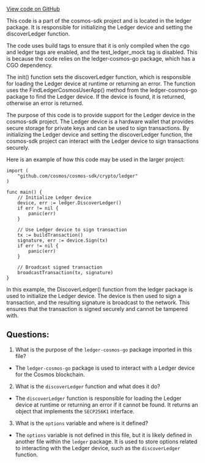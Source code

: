[View code on GitHub](https://github.com/cosmos/cosmos-sdk.git/crypto/ledger/ledger_real.go)

This code is a part of the cosmos-sdk project and is located in the ledger package. It is responsible for initializing the Ledger device and setting the discoverLedger function. 

The code uses build tags to ensure that it is only compiled when the cgo and ledger tags are enabled, and the test_ledger_mock tag is disabled. This is because the code relies on the ledger-cosmos-go package, which has a CGO dependency. 

The init() function sets the discoverLedger function, which is responsible for loading the Ledger device at runtime or returning an error. The function uses the FindLedgerCosmosUserApp() method from the ledger-cosmos-go package to find the Ledger device. If the device is found, it is returned, otherwise an error is returned. 

The purpose of this code is to provide support for the Ledger device in the cosmos-sdk project. The Ledger device is a hardware wallet that provides secure storage for private keys and can be used to sign transactions. By initializing the Ledger device and setting the discoverLedger function, the cosmos-sdk project can interact with the Ledger device to sign transactions securely. 

Here is an example of how this code may be used in the larger project:

```
import (
    "github.com/cosmos/cosmos-sdk/crypto/ledger"
)

func main() {
    // Initialize Ledger device
    device, err := ledger.DiscoverLedger()
    if err != nil {
        panic(err)
    }

    // Use Ledger device to sign transaction
    tx := buildTransaction()
    signature, err := device.Sign(tx)
    if err != nil {
        panic(err)
    }

    // Broadcast signed transaction
    broadcastTransaction(tx, signature)
}
```

In this example, the DiscoverLedger() function from the ledger package is used to initialize the Ledger device. The device is then used to sign a transaction, and the resulting signature is broadcast to the network. This ensures that the transaction is signed securely and cannot be tampered with.
## Questions: 
 1. What is the purpose of the `ledger-cosmos-go` package imported in this file?
- The `ledger-cosmos-go` package is used to interact with a Ledger device for the Cosmos blockchain.

2. What is the `discoverLedger` function and what does it do?
- The `discoverLedger` function is responsible for loading the Ledger device at runtime or returning an error if it cannot be found. It returns an object that implements the `SECP256K1` interface.

3. What is the `options` variable and where is it defined?
- The `options` variable is not defined in this file, but it is likely defined in another file within the `ledger` package. It is used to store options related to interacting with the Ledger device, such as the `discoverLedger` function.